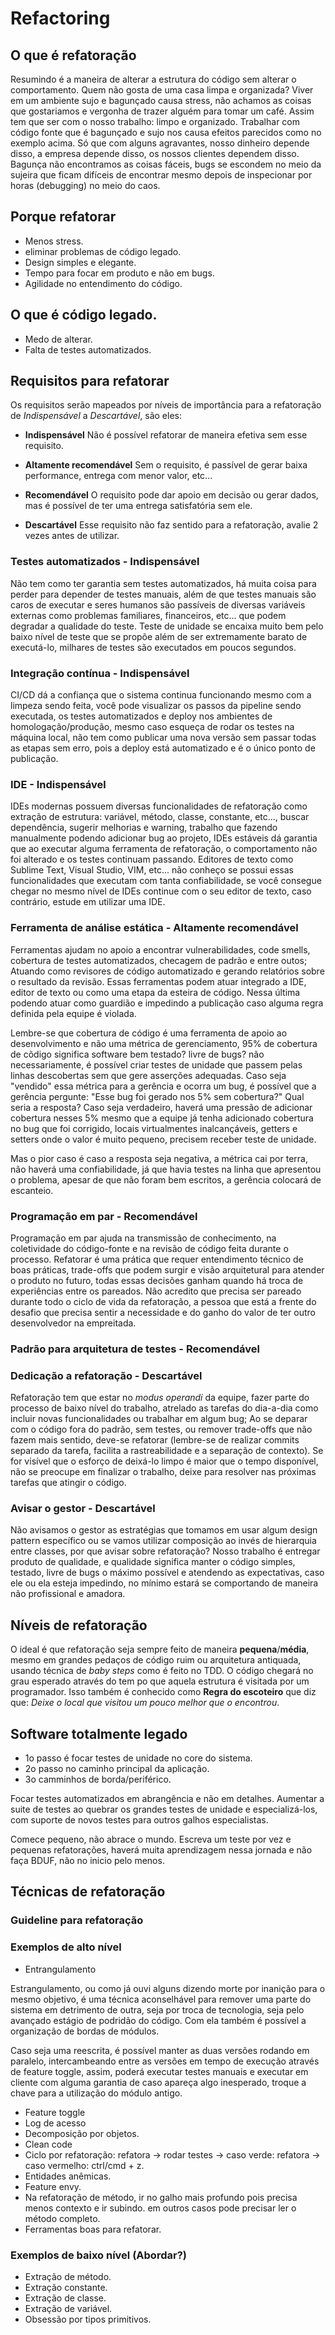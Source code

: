 # Refactoring

## O que é refatoração

Resumindo é a maneira de alterar a estrutura do código sem alterar o comportamento. Quem não gosta de uma casa limpa e organizada? Viver em um ambiente sujo e bagunçado causa stress, não achamos as coisas que gostariamos e vergonha de trazer alguém para tomar um café. Assim tem que ser com o nosso trabalho: limpo e organizado. Trabalhar com código fonte que é bagunçado e sujo nos causa efeitos parecidos como no exemplo acima. Só que com alguns agravantes, nosso dinheiro depende disso, a empresa depende disso, os nossos clientes dependem disso. Bagunça não encontramos as coisas fáceis, bugs se escondem no meio da sujeira que ficam difíceis de encontrar mesmo depois de inspecionar por horas (debugging) no meio do caos.

## Porque refatorar

* Menos stress.
* eliminar problemas de código legado.
* Design simples e elegante.
* Tempo para focar em produto e não em bugs.
* Agilidade no entendimento do código.

## O que é código legado.

* Medo de alterar.
* Falta de testes automatizados.

## Requisitos para refatorar

Os requisitos serão mapeados por níveis de importância para a refatoração de *Indispensável* a *Descartável*, são eles:

* **Indispensável**
Não é possível refatorar de maneira efetiva sem esse requisito.

* **Altamente recomendável**
Sem o requisito, é passível de gerar baixa performance, entrega com menor valor, etc...

* **Recomendável**
O requisito pode dar apoio em decisão ou gerar dados, mas é possível de ter uma entrega satisfatória sem ele.

* **Descartável**
Esse requisito não faz sentido para a refatoração, avalie 2 vezes antes de utilizar.

### Testes automatizados - Indispensável

Não tem como ter garantia sem testes automatizados, há muita coisa para perder para depender de testes manuais, além de que testes manuais são caros de executar e seres humanos são passíveis de diversas variáveis externas como problemas familiares, financeiros, etc... que podem degradar a qualidade do teste. Teste de unidade se encaixa muito bem pelo baixo nível de teste que se propõe além de ser extremamente barato de executá-lo, milhares de testes são executados em poucos segundos.

### Integração contínua - Indispensável

CI/CD dá a confiança que o sistema continua funcionando mesmo com a limpeza sendo feita, você pode visualizar os passos da pipeline sendo executada, os testes automatizados e deploy nos ambientes de homologação/produção, mesmo caso esqueça de rodar os testes na máquina local, não tem como publicar uma nova versão sem passar todas as etapas sem erro, pois a deploy está automatizado e é o único ponto de publicação.

### IDE - Indispensável

IDEs modernas possuem diversas funcionalidades de refatoração como extração de estrutura: variável, método, classe, constante, etc..., buscar dependência, sugerir melhorias e warning, trabalho que fazendo manualmente podendo adicionar bug ao projeto, IDEs estáveis dá garantia que ao executar alguma ferramenta de refatoração, o comportamento não foi alterado e os testes continuam passando.
Editores de texto como Sublime Text, Visual Studio, VIM, etc... não conheço se possui essas funcionalidades que executam com tanta confiabilidade, se você consegue chegar no mesmo nível de IDEs continue com o seu editor de texto, caso contrário, estude em utilizar uma IDE.

### Ferramenta de análise estática - Altamente recomendável

Ferramentas ajudam no apoio a encontrar vulnerabilidades, code smells, cobertura de testes automatizados, checagem de padrão e entre outos; Atuando como revisores de código automatizado e gerando relatórios sobre o resultado da revisão. Essas ferramentas podem atuar integrado a IDE, editor de texto ou como uma etapa da esteira de código. Nessa última podendo atuar como guardião e impedindo a publicação caso alguma regra definida pela equipe é violada.

Lembre-se que cobertura de código é uma ferramenta de apoio ao desenvolvimento e não uma métrica de gerenciamento, 95% de cobertura de cõdigo significa software bem testado? livre de bugs? não necessariamente, é possível criar testes de unidade que passem pelas linhas descobertas sem que gere asserções adequadas. Caso seja "vendido" essa métrica para a gerência e ocorra um bug, é possível que a gerência pergunte: "Esse bug foi gerado nos 5% sem cobertura?" Qual seria a resposta? Caso seja verdadeiro, haverá uma pressão de adicionar cobertura nesses 5% mesmo que a equipe já tenha adicionado cobertura no bug que foi corrigido, locais virtualmentes inalcançáveis, getters e setters onde o valor é muito pequeno, precisem receber teste de unidade.

Mas o pior caso é caso a resposta seja negativa, a métrica cai por terra, não haverá uma confiabilidade, já que havia testes na linha que apresentou o problema, apesar de que não foram bem escritos, a gerência colocará de escanteio.

### Programação em par - Recomendável

Programação em par ajuda na transmissão de conhecimento, na coletividade do código-fonte e na revisão de código feita durante o processo. Refatorar é uma prática que requer entendimento técnico de boas práticas, trade-offs que podem surgir e visão arquitetural para atender o produto no futuro, todas essas decisões ganham quando há troca de experiências entre os pareados. Não acredito que precisa ser pareado durante todo o ciclo de vida da refatoração, a pessoa que está a frente do desafio que precisa sentir a necessidade e do ganho do valor de ter outro desenvolvedor na empreitada.

### Padrão para arquitetura de testes - Recomendável

### Dedicação a refatoração - Descartável

Refatoração tem que estar no *modus operandi* da equipe, fazer parte do processo de baixo nível do trabalho, atrelado as tarefas do dia-a-dia como incluir novas funcionalidades ou trabalhar em algum bug; Ao se deparar com o código fora do padrão, sem testes, ou remover trade-offs que não fazem mais sentido, deve-se refatorar (lembre-se de realizar commits separado da tarefa, facilita a rastreabilidade e a separação de contexto). Se for visível que o esforço de deixá-lo limpo é maior que o tempo disponível, não se preocupe em finalizar o trabalho, deixe para resolver nas próximas tarefas que atingir o código.

### Avisar o gestor - Descartável

Não avisamos o gestor as estratégias que tomamos em usar algum design pattern específico ou se vamos utilizar composição ao invés de hierarquia entre classes, por que avisar sobre refatoração? Nosso trabalho é entregar produto de qualidade, e qualidade significa manter o código simples, testado, livre de bugs o máximo possível e atendendo as expectativas, caso ele ou ela esteja impedindo, no mínimo estará se comportando de maneira não profissional e amadora.

## Níveis de refatoração

O ideal é que refatoração seja sempre feito de maneira **pequena**/**média**, mesmo em grandes pedaços de código ruim ou arquitetura antiquada, usando técnica de *baby steps* como é feito no TDD. O código chegará no grau esperado através do tem po que aquela estrutura é visitada por um programador. Isso também é conhecido como **Regra do escoteiro** que diz que: *Deixe o local que visitou um pouco melhor que o encontrou*.

## Software totalmente legado
* 1o passo é focar testes de unidade no core do sistema.
* 2o passo no caminho principal da aplicação.
* 3o camminhos de borda/periférico.

Focar testes automatizados em abrangência e não em detalhes.
Aumentar a suite de testes ao quebrar os grandes testes de unidade e especializá-los, com suporte de novos testes para outros galhos especialistas.

Comece pequeno, não abrace o mundo. Escreva um teste por vez e pequenas refatorações, haverá muita aprendizagem nessa jornada e não faça BDUF, não no inicio pelo menos.

## Técnicas de refatoração

### Guideline para refatoração

### Exemplos de alto nível
* Entrangulamento

Estrangulamento, ou como já ouvi alguns dizendo morte por inanição para o mesmo objetivo, é uma técnica aconselhável para remover uma parte do sistema em detrimento de outra, seja por troca de tecnologia, seja pelo avançado estágio de podridão do código. Com ela também é possível a organização de bordas de módulos.

Caso seja uma reescrita, é possível manter as duas versões rodando em paralelo, intercambeando entre as versões em tempo de execução através de feature toggle, assim, poderá executar testes manuais e executar em cliente com alguma garantia de caso apareça algo inesperado, troque a chave para a utilização do módulo antigo.
* Feature toggle
* Log de acesso
* Decomposição por objetos.
* Clean code
* Ciclo por refatoração: refatora -> rodar testes -> caso verde: refatora -> caso vermelho: ctrl/cmd + z.
* Entidades anêmicas.
* Feature envy.
* Na refatoração de método, ir no galho mais profundo pois precisa menos contexto e ir subindo. em outros casos pode precisar ler o método completo.
* Ferramentas boas para refatorar.

### Exemplos de baixo nível (Abordar?)
* Extração de método.
* Extração constante.
* Extração de classe.
* Extração de variável.
* Obsessão por tipos primitivos.
